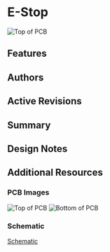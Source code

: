 # E-Stop

![Top of PCB](outputs/science/top.png)

## Features

## Authors

## Active Revisions

## Summary

## Design Notes

## Additional Resources

### PCB Images

![Top of PCB](outputs/science/top.png)
![Bottom of PCB](outputs/science/bottom.png)

### Schematic

[Schematic](outputs/science/sch.pdf)